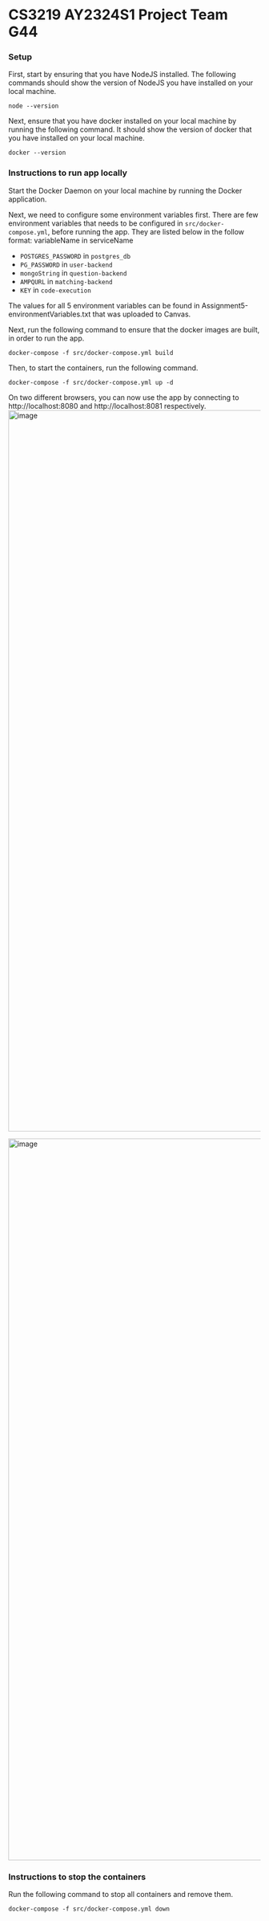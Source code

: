 # CS3219 AY2324S1 Project Team G44

### Setup

First, start by ensuring that you have NodeJS installed. The following commands should show the version of NodeJS you have installed on your local machine.
```
node --version
```

Next, ensure that you have docker installed on your local machine by running the following command. It should show the version of docker that you have installed on your local machine.
```
docker --version
```
### Instructions to run app locally

Start the Docker Daemon on your local machine by running the Docker application.

Next, we need to configure some environment variables first. There are few environment variables that needs to be configured in `src/docker-compose.yml`, before running the app. They are listed below in the follow format: variableName in serviceName
* `POSTGRES_PASSWORD` in `postgres_db`
* `PG_PASSWORD` in `user-backend`
* `mongoString` in `question-backend`
* `AMPQURL` in `matching-backend`
* `KEY` in `code-execution`

The values for all 5 environment variables can be found in Assignment5-environmentVariables.txt that was uploaded to Canvas.

Next, run the following command to ensure that the docker images are built, in order to run the app.
```
docker-compose -f src/docker-compose.yml build
```
Then, to start the containers, run the following command.
```
docker-compose -f src/docker-compose.yml up -d
```

On two different browsers, you can now use the app by connecting to http://localhost:8080 and http://localhost:8081 respectively.
<img width="1437" alt="image" src="https://github.com/CS3219-AY2324S1/ay2324s1-course-assessment-g44/assets/61372278/af189d4d-89d4-4d1e-9ff3-ccb8331f1f69">

<img width="1438" alt="image" src="https://github.com/CS3219-AY2324S1/ay2324s1-course-assessment-g44/assets/61372278/98f64c2d-558c-4bd4-b680-fba32bca5ab7">

### Instructions to stop the containers

Run the following command to stop all containers and remove them.
```
docker-compose -f src/docker-compose.yml down
```
